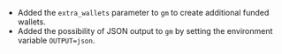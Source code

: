 *   Added the `extra_wallets` parameter to `gm` to create additional funded wallets.
*   Added the possibility of JSON output to `gm` by setting the environment variable `OUTPUT=json`.
